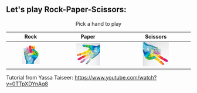 ## Let's play Rock-Paper-Scissors:
<center>
 Pick a hand to play 
 
| Rock | Paper | Scissors |
|:----:|:-----:|:----------:|
| <a href="https://jennifer184.pythonanywhere.com/1"> <img src="/media/rock.png"  width=40% height=40%></a> | <a href="https://jennifer184.pythonanywhere.com/2"><img src="/media/paper.png"  width=40% height=40%></a> | <a href="https://jennifer184.pythonanywhere.com/2"> <img src="/media/scissors.png"  width=40% height=40%> </a> |
 
</center>

Tutorial from Yassa Taiseer: https://www.youtube.com/watch?v=0TTpXDYnAg8
